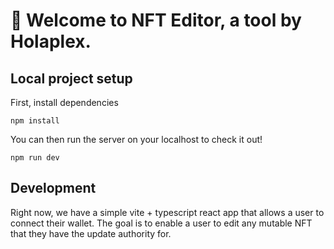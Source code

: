 # 👋 Welcome to NFT Editor, a tool by Holaplex.

## Local project setup

First, install dependencies

```
npm install
```
You can then run the server on your localhost to check it out!

```
npm run dev

```

## Development

Right now, we have a simple vite + typescript react app that allows a user to connect their wallet. The goal is to enable a user to edit any mutable NFT that they have the update authority for.